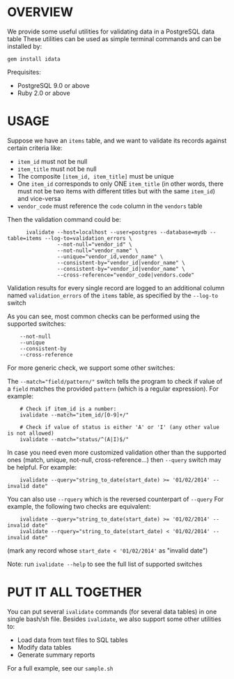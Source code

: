 # OVERVIEW
We provide some useful utilities for validating data in a PostgreSQL data table
These utilities can be used as simple terminal commands and can be installed by:

    gem install idata

Prequisites:
* PostgreSQL 9.0 or above
* Ruby 2.0 or above

# USAGE
Suppose we have an `items` table, and we want to validate its records against certain criteria like:

* `item_id` must not be null
* `item_title` must not be null
* The composite `[item_id, item_title]` must be unique
* One `item_id` corresponds to only ONE `item_title` (in other words, there must not be two items with different titles but with the same `item_id`)
and vice-versa
* `vendor_code` must reference the `code` column in the `vendors` table

Then the validation command could be:
```
      ivalidate --host=localhost --user=postgres --database=mydb --table=items --log-to=validation_errors \
                --not-null="vendor_id" \
                --not-null="vendor_name" \
                --unique="vendor_id,vendor_name" \
                --consistent-by="vendor_id|vendor_name" \
                --consistent-by="vendor_id|vendor_name" \
                --cross-reference="vendor_code|vendors.code"
```
Validation results for every single record are logged to an additional column named `validation_errors`
of the `items` table, as specified by the `--log-to` switch

As you can see, most common checks can be performed using the supported switches:
```
    --not-null
    --unique
    --consistent-by
    --cross-reference
```
For more generic check, we support some other switches:

The `--match="field/pattern/"` switch tells the program to check if value of a `field` matches the provided `pattern` (which is a regular expression).
For example:
```
    # Check if item_id is a number:
    ivalidate --match="item_id/[0-9]+/"
          
    # Check if value of status is either 'A' or 'I' (any other value is not allowed)
    ivalidate --match="status/^(A|I)$/"
```
In case you need even more customized validation other than the supported ones (match, unique, not-null, cross-reference...)
then `--query` switch may be helpful. For example:
```
    ivalidate --query="string_to_date(start_date) >= '01/02/2014' -- invalid date"
``` 
You can also use `--rquery` which is the reversed counterpart of `--query`
For example, the following two checks are equivalent:
```
    ivalidate --query="string_to_date(start_date) >= '01/02/2014' -- invalid date"
    ivalidate --rquery="string_to_date(start_date) < '01/02/2014' -- invalid date"
``` 
(mark any record whose `start_date < '01/02/2014'` as "invalid date")

Note: run `ivalidate --help` to see the full list of supported switches


# PUT IT ALL TOGETHER
You can put several `ivalidate` commands (for several data tables) in one single bash/sh file.
Besides `ivalidate`, we also support some other utilities to:
+ Load data from text files to SQL tables
+ Modify data tables
+ Generate summary reports

For a full example, see our `sample.sh`


